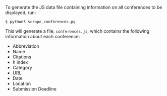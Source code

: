 To generate the JS data file containing information on all conferences to be displayed, run:
```
$ python3 scrape_conferences.py
```
This will generate a file, `conferences.js`, which contains the following information about each conference:
* Abbreviation
* Name
* Citations
* h index
* Category
* URL
* Date
* Location
* Submission Deadline
